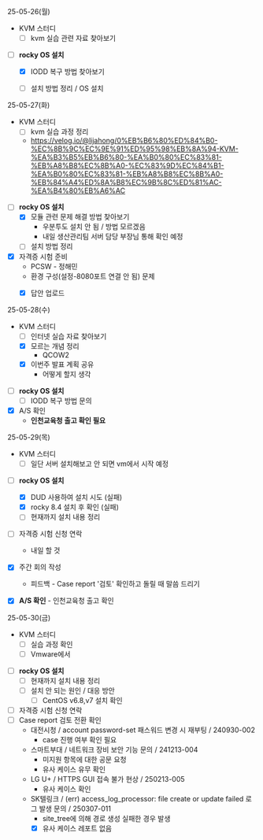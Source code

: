 25-05-26(월)
- KVM 스터디
	- [ ] kvm 실습 관련 자료 찾아보기
- [ ] **rocky OS 설치**
	- [x] IODD 복구 방법 찾아보기
	- [ ] 설치 방법 정리 / OS 설치


25-05-27(화)
- KVM 스터디
	- [ ] kvm 실습 과정 정리
	- https://velog.io/@lijahong/0%EB%B6%80%ED%84%B0-%EC%8B%9C%EC%9E%91%ED%95%98%EB%8A%94-KVM-%EA%B3%B5%EB%B6%80-%EA%B0%80%EC%83%81-%EB%A8%B8%EC%8B%A0-%EC%83%9D%EC%84%B1-%EA%B0%80%EC%83%81-%EB%A8%B8%EC%8B%A0-%EB%84%A4%ED%8A%B8%EC%9B%8C%ED%81%AC-%EA%B4%80%EB%A6%AC
- [ ] **rocky OS 설치**
	- [x] 모듈 관련 문제 해결 방법 찾아보기
		- 우분투도 설치 안 됨 / 방법 모르겠음
		- 내일 생산관리팀 서버 담당 부장님 통해 확인 예정
	- [ ] 설치 방법 정리
- [x] 자격증 시험 준비
	- PCSW - 정해민
	- 환경 구성(설정-8080포트 연결 안 됨) 문제
	- [x] 답안 업로드


25-05-28(수)
- KVM 스터디
	- [ ] 인터넷 실습 자료 찾아보기
	- [x] 모르는 개념 정리
		- QCOW2
	- [x] 이번주 발표 계획 공유
		- 어떻게 할지 생각
- [ ] **rocky OS 설치**
	- [ ] IODD 복구 방법 문의
- [x] A/S 확인
	- **인천교육청 출고 확인 필요**


25-05-29(목)
- KVM 스터디
	- [ ] 일단 서버 설치해보고 안 되면 vm에서 시작 예정
- [ ] **rocky OS 설치**
	- [x] DUD 사용하여 설치 시도 (실패)
	- [x] rocky 8.4 설치 후 확인 (실패)
	- [ ] 현재까지 설치 내용 정리
- [ ] 자격증 시험 신청 연락
	- 내일 할 것
- [x] 주간 회의 작성
	- 피드백 - Case report '검토' 확인하고 돌릴 때 말씀 드리기
- [x] **A/S 확인** - 인천교육청 출고 확인


25-05-30(금)
- KVM 스터디
	- [ ] 실습 과정 확인
	- [ ] Vmware에서
- [ ] **rocky OS 설치**
	- [ ] 현재까지 설치 내용 정리
	- [ ] 설치 안 되는 원인 / 대응 방안
		- [ ] CentOS v6.8,v7 설치 확인
- [ ] 자격증 시험 신청 연락
- [ ] Case report 검토 전환 확인
	- 대전시청 / account password-set 패스워드 변경 시 재부팅 / 240930-002
		- case 진행 여부 확인 필요
	-  스마트부대 / 네트워크 장비 보안 기능 문의 / 241213-004
		- 미지원 항목에 대한 공문 요청
		- 유사 케이스 유무 확인
	- LG U+ / HTTPS GUI 접속 불가 현상 / 250213-005
		- 유사 케이스 확인
	- SK텔링크 / (err) access_log_processor: file create or update failed 로그 발생 문의 / 250307-011
		- site_tree에 의해 경로 생성 실패한 경우 발생
		- [x] 유사 케이스 레포트 없음